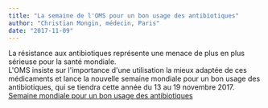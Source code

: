 ```yaml
---
title: "La semaine de l'OMS pour un bon usage des antibiotiques"
author: "Christian Mongin, médecin, Paris"
date: "2017-11-09"
---
```


La résistance aux antibiotiques représente une menace de plus en plus sérieuse pour la santé mondiale.  
L'OMS insiste sur l'importance d'une utilisation la mieux adaptée de ces médicaments et lance la nouvelle semaine mondiale pour un bon usage des antibiotiques, qui se tiendra cette année du 13 au 19 novembre 2017.  
<a href="http://www.who.int/campaigns/world-antibiotic-awareness-week/fr/" target="_blank" rel="noopener">Semaine mondiale pour un bon usage des antibiotiques</a>
